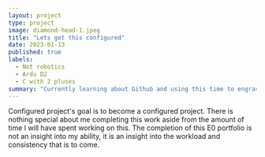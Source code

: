 ```yaml
---
layout: project
type: project
image: diamond-head-1.jpeg
title: "Lets get this configured"
date: 2023-01-13
published: true
labels:
  - Not robotics
  - Ardu D2
  - C with 2 pluses
summary: "Currently learning about Github and using this time to engrave my progress, or something like that. My intention is to look back in a couple months at this and realize how far I have come. "
---
```


Configured project's goal is to become a configured project. There is nothing special about me completing this work aside from the amount of time I will have spent working on this. The completion of this E0 portfolio is not an insight into my ability, it is an insight into the workload and consistency that is to come.
